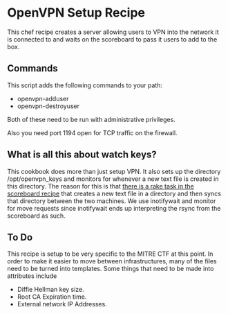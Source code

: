 # OpenVPN Setup Recipe

This chef recipe creates a server allowing users to VPN into the network it is connected to and waits on the scoreboard to pass it users to add to the box.

## Commands

This script adds the following commands to your path:

* openvpn-adduser
* openvpn-destroyuser

Both of these need to be run with administrative privileges.

Also you need port 1194 open for TCP traffic on the firewall.

## What is all this about watch keys?

This cookbook does more than just setup VPN. It also sets up the directory /opt/openvpn_keys and monitors for whenever a new text file is created in this directory. The reason for this is that [there is a rake task in the scoreboard recipe](https://github.com/mitre-cyber-academy/ctf-scoreboard/blob/e0a5e06329183caf6a008eaa07a489c67a9411d6/lib/tasks/scoreboard.rake#L126) that creates a new text file in a directory and then syncs that directory between the two machines. We use inotifywait and monitor for move requests since inotifywait ends up interpreting the rsync from the scoreboard as such.

## To Do

This recipe is setup to be very specific to the MITRE CTF at this point. In order to make it easier to move between infrastructures, many of the files need to be turned into templates. Some things that need to be made into attributes include

 * Diffie Hellman key size.
 * Root CA Expiration time.
 * External network IP Addresses.
